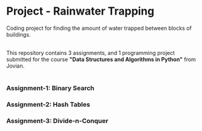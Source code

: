 # Project - Rainwater Trapping
Coding project for finding the amount of water trapped between blocks of buildings.
<br> <br>

This repository contains 3 assignments, and 1 programming project submitted for the course **"Data Structures and Algorithms in Python"** from Jovian.
<br> <br>

### Assignment-1: Binary Search
### Assignment-2: Hash Tables
### Assignment-3: Divide-n-Conquer
